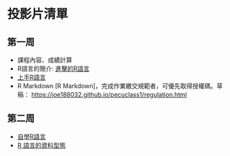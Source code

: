 # 投影片清單

## 第一周

- 課程內容、成績計算
- R語言的簡介: [進擊的R語言](1st.week/Introduction-of-R.html)
- [上手R語言](1st.week/hands-on-R.html)
- R Markdown [R Markdown]，完成作業繳交規範者，可優先取得授權碼。草稿： https://joe188032.github.io/pecuclass1/regulation.html 

## 第二周

- [自學R語言](2nd.week/self-learning-R.html)
- [R 語言的資料型態](2nd.week/data-structure.html)
